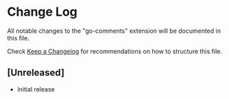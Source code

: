 # Change Log

All notable changes to the "go-comments" extension will be documented in this file.

Check [Keep a Changelog](http://keepachangelog.com/) for recommendations on how to structure this file.

## [Unreleased]

- Initial release